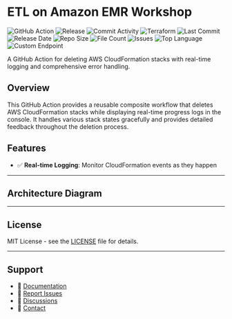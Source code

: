 # ETL on Amazon EMR Workshop

![GitHub Action](https://img.shields.io/badge/GitHub-Action-blue?logo=github)&nbsp;![Release](https://github.com/subhamay-bhattacharyya/2604-emr-tf/actions/workflows/release.yaml/badge.svg)&nbsp;![Commit Activity](https://img.shields.io/github/commit-activity/t/subhamay-bhattacharyya/2604-emr-tf)&nbsp;![Terraform](https://img.shields.io/badge/AWS-Terraform-orange?logo=amazonaws)&nbsp;![Last Commit](https://img.shields.io/github/last-commit/subhamay-bhattacharyya/2604-emr-tf)&nbsp;![Release Date](https://img.shields.io/github/release-date/subhamay-bhattacharyya/2604-emr-tf)&nbsp;![Repo Size](https://img.shields.io/github/repo-size/subhamay-bhattacharyya/2604-emr-tf)&nbsp;![File Count](https://img.shields.io/github/directory-file-count/subhamay-bhattacharyya/2604-emr-tf)&nbsp;![Issues](https://img.shields.io/github/issues/subhamay-bhattacharyya/2604-emr-tf)&nbsp;![Top Language](https://img.shields.io/github/languages/top/subhamay-bhattacharyya/2604-emr-tf)&nbsp;![Custom Endpoint](https://img.shields.io/endpoint?url=https://gist.githubusercontent.com/bsubhamay/510de0987d7610cd237ea577b01f64ae/raw/2604-emr-tf.json?)


A GitHub Action for deleting AWS CloudFormation stacks with real-time logging and comprehensive error handling.

## Overview

This GitHub Action provides a reusable composite workflow that deletes AWS CloudFormation stacks while displaying real-time progress logs in the console. It handles various stack states gracefully and provides detailed feedback throughout the deletion process.

## Features

- ✅ **Real-time Logging**: Monitor CloudFormation events as they happen

---

## Architecture Diagram


---

## License

MIT License - see the [LICENSE](LICENSE) file for details.

---

## Support

- 📖 [Documentation](https://github.com/subhamay-bhattacharyya/2604-emr-tf/wiki)
- 🐛 [Report Issues](https://github.com/subhamay-bhattacharyya/2604-emr-tf/issues)
- 💬 [Discussions](https://github.com/subhamay-bhattacharyya/2604-emr-tf/discussions)
- 📧 [Contact](mailto:support@subhamay.aws@gmail.com)